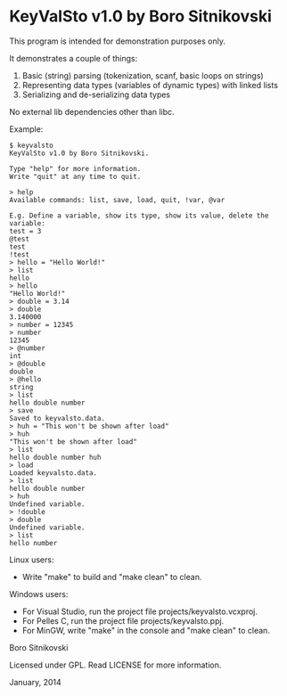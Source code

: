 KeyValSto v1.0 by Boro Sitnikovski
==================================

This program is intended for demonstration purposes only.

It demonstrates a couple of things:

1. Basic (string) parsing (tokenization, scanf, basic loops on strings)
2. Representing data types (variables of dynamic types) with linked lists
3. Serializing and de-serializing data types

No external lib dependencies other than libc.

Example:
```
$ keyvalsto
KeyValSto v1.0 by Boro Sitnikovski.

Type "help" for more information.
Write "quit" at any time to quit.

> help
Available commands: list, save, load, quit, !var, @var

E.g. Define a variable, show its type, show its value, delete the variable:
test = 3
@test
test
!test
> hello = "Hello World!"
> list
hello
> hello
"Hello World!"
> double = 3.14
> double
3.140000
> number = 12345
> number
12345
> @number
int
> @double
double
> @hello
string
> list
hello double number
> save
Saved to keyvalsto.data.
> huh = "This won't be shown after load"
> huh
"This won't be shown after load"
> list
hello double number huh
> load
Loaded keyvalsto.data.
> list
hello double number
> huh
Undefined variable.
> !double
> double
Undefined variable.
> list
hello number
```

Linux users:
- Write "make" to build and "make clean" to clean.

Windows users:
- For Visual Studio, run the project file projects/keyvalsto.vcxproj.
- For Pelles C, run the project file projects/keyvalsto.ppj.
- For MinGW, write "make" in the console and "make clean" to clean.

Boro Sitnikovski

Licensed under GPL.  Read LICENSE for more information.

January, 2014